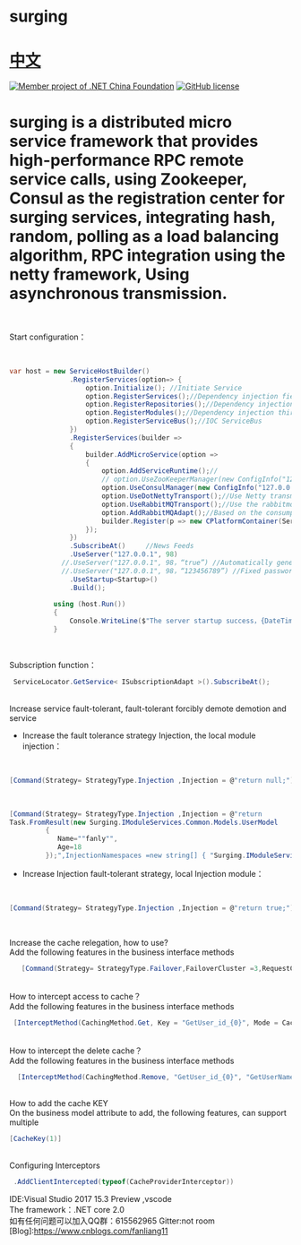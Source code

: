 # surging 　　　　　　　　　　　　　　　　　　　　[中文](https://github.com/dotnetcore/surging/blob/master/README.md)
[![Member project of .NET China Foundation](https://github.com/dotnetcore/Home/blob/master/icons/member-project-of-netchina.png)](https://github.com/dotnetcore)
[![GitHub license](https://img.shields.io/badge/license-MIT-blue.svg)](https://mit-license.org/)
# surging is a distributed micro service framework that provides high-performance RPC remote service calls, using Zookeeper, Consul as the registration center for surging services, integrating hash, random, polling as a load balancing algorithm, RPC integration using the netty framework, Using asynchronous transmission.
<br />

Start configuration：

 <br/>
 
 ```c#
var host = new ServiceHostBuilder()
                .RegisterServices(option=> {
                    option.Initialize(); //Initiate Service
                    option.RegisterServices();//Dependency injection field service
                    option.RegisterRepositories();//Dependency injection storage
                    option.RegisterModules();//Dependency injection third-party modules
                    option.RegisterServiceBus();//IOC ServiceBus
                })
                .RegisterServices(builder =>
                {
                    builder.AddMicroService(option =>
                    {
                        option.AddServiceRuntime();//
                        // option.UseZooKeeperManager(new ConfigInfo("127.0.0.1:2181")); //Using a Zookeeper management
                        option.UseConsulManager(new ConfigInfo("127.0.0.1:8500"));//Use the Consul management
                        option.UseDotNettyTransport();//Use Netty transmission
                        option.UseRabbitMQTransport();//Use the rabbitmq transmission
                        option.AddRabbitMQAdapt();//Based on the consumption of the rabbitmq service adaptation
                        builder.Register(p => new CPlatformContainer(ServiceLocator.Current));//Initializes the injection container
                    });
                })
                .SubscribeAt()     //News Feeds
                .UseServer("127.0.0.1", 98)
              //.UseServer("127.0.0.1", 98，“true”) //Automatically generate Token
              //.UseServer("127.0.0.1", 98，“123456789”) //Fixed password Token
                .UseStartup<Startup>()
                .Build();
                
            using (host.Run())
            {
                Console.WriteLine($"The server startup success，{DateTime.Now}。");
            }
 ```    
                
<br/>

Subscription function：
<br/>

```c#
 ServiceLocator.GetService< ISubscriptionAdapt >().SubscribeAt();
 ```    
 
 <br/>
Increase service fault-tolerant, fault-tolerant forcibly demote demotion and service


* Increase the fault tolerance strategy Injection, the local module injection：

<br/>

```c#
[Command(Strategy= StrategyType.Injection ,Injection = @"return null;")]
```    

 <br/>
 
```C#  
[Command(Strategy= StrategyType.Injection ,Injection = @"return 
Task.FromResult(new Surging.IModuleServices.Common.Models.UserModel
         {
            Name=""fanly"",
            Age=18
         });",InjectionNamespaces =new string[] { "Surging.IModuleServices.Common"})] 
```


* Increase Injection fault-tolerant strategy, local Injection module：   

<br/>

```C#  
[Command(Strategy= StrategyType.Injection ,Injection = @"return true;")] 
```

<br/>

Increase the cache relegation, how to use?
<br/>
Add the following features in the business interface methods
<br/>

```C#  
   [Command(Strategy= StrategyType.Failover,FailoverCluster =3,RequestCacheEnabled =true)]  //RequestCacheEnabled =true Is to enable the cache
```

<br/>
How to intercept access to cache？
 <br/>
Add the following features in the business interface methods
 <br/>
 
```C#  
 [InterceptMethod(CachingMethod.Get, Key = "GetUser_id_{0}", Mode = CacheTargetType.Redis, Time = 480)]
```
    
<br/>
How to intercept the delete cache？
 <br/>
Add the following features in the business interface methods
 <br/>
 
```C#  
  [InterceptMethod(CachingMethod.Remove, "GetUser_id_{0}", "GetUserName_name_{0}", Mode = CacheTargetType.Redis)]
```
      
<br/>
How to add the cache KEY
   <br/>
On the business model attribute to add, the following features, can support multiple
   <br/>
   
```C# 
[CacheKey(1)]
```
        
<br/>
Configuring Interceptors
<br/>
   
```C# 
 .AddClientIntercepted(typeof(CacheProviderInterceptor))
```

IDE:Visual Studio 2017 15.3 Preview ,vscode
<br/>
The framework：.NET core 2.0
<br/>
如有任何问题可以加入QQ群：615562965 Gitter:not room
<br/>
[Blog]:https://www.cnblogs.com/fanliang11
